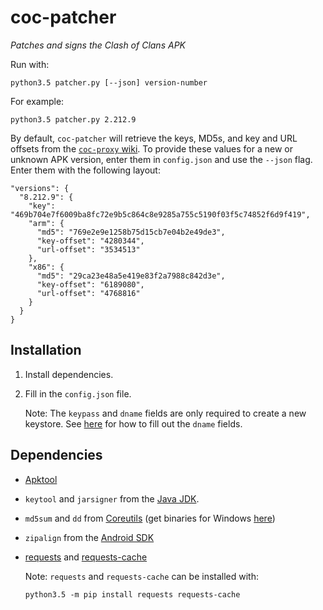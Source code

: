 # coc-patcher

_Patches and signs the Clash of Clans APK_

Run with:

    python3.5 patcher.py [--json] version-number

For example:

    python3.5 patcher.py 2.212.9

By default, `coc-patcher` will retrieve the keys, MD5s, and key and URL offsets from the [`coc-proxy` wiki](https://github.com/clugh/coc-proxy/wiki).  To provide these values for a new or unknown APK version, enter them in `config.json` and use the `--json` flag.  Enter them with the following layout:

    "versions": {
      "8.212.9": {
        "key": "469b704e7f6009ba8fc72e9b5c864c8e9285a755c5190f03f5c74852f6d9f419",
        "arm": {
          "md5": "769e2e9e1258b75d15cb7e04b2e49de3",
          "key-offset": "4280344",
          "url-offset": "3534513"
        },
        "x86": {
          "md5": "29ca23e48a5e419e83f2a7988c842d3e",
          "key-offset": "6189080",
          "url-offset": "4768816"
        }
      }
    }

## Installation

1. Install dependencies.
2. Fill in the `config.json` file.

    Note: The `keypass` and `dname` fields are only required to create a new keystore.  See [here](http://docs.oracle.com/javase/7/docs/technotes/tools/solaris/keytool.html#DName) for how to fill out the `dname` fields.

## Dependencies

- [Apktool](http://ibotpeaches.github.io/Apktool/)
- `keytool` and `jarsigner` from the [Java JDK](http://www.oracle.com/technetwork/java/javase/downloads/index.html).
- `md5sum` and `dd` from [Coreutils](http://www.gnu.org/software/coreutils/coreutils.html) (get binaries for Windows [here](https://sourceforge.net/projects/unxutils/))
- `zipalign` from the [Android SDK](http://developer.android.com/sdk/index.html#Other)
- [requests](http://python-requests.org/) and [requests-cache](https://github.com/reclosedev/requests-cache)

    Note: `requests` and `requests-cache` can be installed with:

      python3.5 -m pip install requests requests-cache